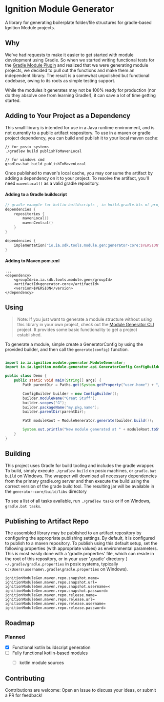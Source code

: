 # Ignition Module Generator

A library for generating boilerplate folder/file structures for gradle-based Ignition Module projects.

## Why

We've had requests to make it easier to get started with module development using Gradle. So when we started writing
functional tests for
the [Gradle Module Plugin](https://github.com/inductiveautomation/ignition-module-tools/tree/master/gradle-module-plugin#readme)
and realized that we were generating module projects, we decided to pull out the functions and make them an independent
library. The result is a somewhat unpolished but functional codebase, owing to its roots as simple testing support.

While the modules it generates may not be 100% ready for production (nor do they absolve one from learning Gradle!), it
can save a lot of time getting started.


## Adding to Your Project as a Dependency

This small library is intended for use in a Java runtime environment, and is not currently to a public artifact
respository. To use in a maven or gradle project dependency, you can build and publish it to your local maven cache:


```shell
// for posix systems
./gradlew build publishToMavenLocal
```

```
// for windows cmd
gradlew.bat build publishToMavenLocal
```

Once published to maven's local cache, you may consume the artifact by adding a dependency on it to your project.  To
resolve the artifact, you'll need `mavenLocal()` as a valid gradle repository.


#### Adding to a Gradle buildscript

```kotlin
// gradle example for kotlin buildscripts , in build.gradle.kts of project depending on the generator-core
dependencies {
    repositories {
        mavenLocal()
        mavenCentral()
    }
}

dependencies {
    implementation("io.ia.sdk.tools.module.gen:generator-core:$VERSION")
}
```

#### Adding to Maven pom.xml

```
...
<dependency>
    <groupId>io.ia.sdk.tools.module.gen</groupId>
    <artifactId>generator-core</artifactId>
    <version>$VERSION</version>
</dependency>

```

## Using

> Note: If you just want to generate a module structure without using this library in your own project, check out the [Module Generator CLI](https://github.com/inductiveautomation/ignition-module-tools/tree/master/generator/generator-cli#ignition-module-generator-cli) project. It provides some basic functionality to get a project established.

To generate a module, simple create a GeneratorConfig by using the provided builder, and then call
the `generate(config)` function.


```java

import io.ia.ignition.module.generator.ModuleGenerator;
import io.ia.ignition.module.generator.api.GeneratorConfig.ConfigBuilder;

public class Demo {
    public static void main(String[] args) {
        Path parentDir = Paths.get(System.getProperty("user.home") + "/ignition/modules");

        ConfigBuilder builder = new ConfigBuilder();
        builder.moduleName("Great Stuff");
        builder.scopes("G");
        builder.packageName("my.pkg.name");
        builder.parentDir(parentDir);

        Path moduleRoot = ModuleGenerator.generate(builder.build());

        System.out.println("New module generated at " + moduleRoot.toString());
    }
}
```

## Building

This project uses Gradle for build tooling and includes the gradle wrapper. To build, simply execute `./gradlew build`
on posix machines, or `gradle.bat build` on Windows. The wrapper will download all necessary dependencies from the
primary gradle.org server and then execute the build using the correct version of the grade build tool. The resulting
jar will be available in the `generator-core/build/libs` directory

To see a list of all tasks available, run `./gradlew tasks` or if on Windows, `gradle.bat tasks`.

## Publishing to Artifact Repo

The assembled library may be published to an artifact repository by configuring the appropriate publishing settings.
By default, it is configured to publish to a maven repository. To publish using this default setup, set the following
properties (with appropriate values) as environmental parameters. This is most easily done with a 'gradle.properties'
file, which can reside in the root of this repository, or in your user '.gradle' directory (
`~/.gradle/gradle.properties` in posix systems, typically `C:\Users\username\.gradle\gradle.properties` on Windows).

```
ignitionModuleGen.maven.repo.snapshot.name=
ignitionModuleGen.maven.repo.snapshot.url=
ignitionModuleGen.maven.repo.snapshot.username=<
ignitionModuleGen.maven.repo.snapshot.password=
ignitionModuleGen.maven.repo.release.name=
ignitionModuleGen.maven.repo.release.url=
ignitionModuleGen.maven.repo.release.username=
ignitionModuleGen.maven.repo.release.password=
```

## Roadmap

### Planned

* [x] Functional kotlin buildscript generation
* [ ] Fully functional kotlin-based modules
    * [ ] kotlin module sources


## Contributing

Contributions are welcome: Open an Issue to discuss your ideas, or submit a PR for feedback!
